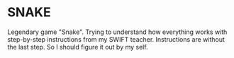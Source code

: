 # SNAKE
Legendary game "Snake". Trying to understand how everything works with step-by-step instructions from my SWIFT teacher. Instructions are without the last step. So I should figure it out by my self.
